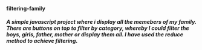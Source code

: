 #### filtering-family
##### A simple javascript project where i display all the memebers of my family. There are buttons on top to filter by category, whereby I could filter the boys, girls, father, mother or display them all. I have used the reduce method to achieve filtering.
